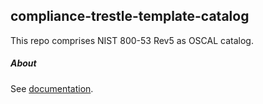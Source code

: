 ## compliance-trestle-template-catalog

This repo comprises NIST 800-53 Rev5 as OSCAL catalog.

##### About

See [documentation](https://github.com/IBM/compliance-trestle-agile-authoring).

